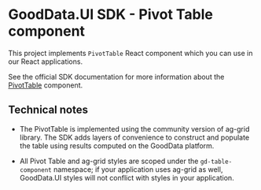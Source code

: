 # GoodData.UI SDK - Pivot Table component

This project implements `PivotTable` React component which you can use in our React applications.

See the official SDK documentation for more information about the [PivotTable](https://sdk.gooddata.com/gooddata-ui/docs/next/pivot_table_component.html) component.

## Technical notes

-   The PivotTable is implemented using the community version of ag-grid library. The SDK adds layers of convenience to
    construct and populate the table using results computed on the GoodData platform.

-   All Pivot Table and ag-grid styles are scoped under the `gd-table-component` namespace; if your application uses
    ag-grid as well, GoodData.UI styles will not conflict with styles in your application.
